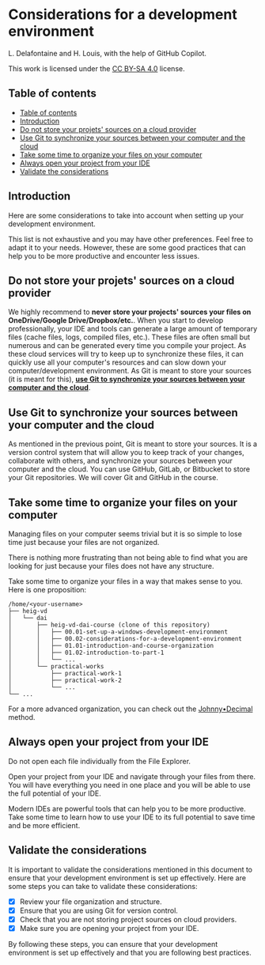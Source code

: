 # Considerations for a development environment

L. Delafontaine and H. Louis, with the help of GitHub Copilot.

This work is licensed under the [CC BY-SA 4.0][license] license.

## Table of contents

- [Table of contents](#table-of-contents)
- [Introduction](#introduction)
- [Do not store your projets' sources on a cloud provider](#do-not-store-your-projets-sources-on-a-cloud-provider)
- [Use Git to synchronize your sources between your computer and the cloud](#use-git-to-synchronize-your-sources-between-your-computer-and-the-cloud)
- [Take some time to organize your files on your computer](#take-some-time-to-organize-your-files-on-your-computer)
- [Always open your project from your IDE](#always-open-your-project-from-your-ide)
- [Validate the considerations](#validate-the-considerations)

## Introduction

Here are some considerations to take into account when setting up your
development environment.

This list is not exhaustive and you may have other preferences. Feel free to
adapt it to your needs. However, these are some good practices that can help you
to be more productive and encounter less issues.

## Do not store your projets' sources on a cloud provider

We highly recommend to **never store your projects' sources your files on
OneDrive/Google Drive/Dropbox/etc.**. When you start to develop professionally,
your IDE and tools can generate a large amount of temporary files (cache files,
logs, compiled files, etc.). These files are often small but numerous and can be
generated every time you compile your project. As these cloud services will try
to keep up to synchronize these files, it can quickly use all your computer's
resources and can slow down your computer/development environment. As Git is
meant to store your sources (it is meant for this),
**[use Git to synchronize your sources between your computer and the cloud](#use-git-to-synchronize-your-sources-between-your-computer-and-the-cloud)**.

## Use Git to synchronize your sources between your computer and the cloud

As mentioned in the previous point, Git is meant to store your sources. It is a
version control system that will allow you to keep track of your changes,
collaborate with others, and synchronize your sources between your computer and
the cloud. You can use GitHub, GitLab, or Bitbucket to store your Git
repositories. We will cover Git and GitHub in the course.

## Take some time to organize your files on your computer

Managing files on your computer seems trivial but it is so simple to lose time
just because your files are not organized.

There is nothing more frustrating than not being able to find what you are
looking for just because your files does not have any structure.

Take some time to organize your files in a way that makes sense to you. Here is
one proposition:

```text
/home/<your-username>
├── heig-vd
│   └── dai
│       ├── heig-vd-dai-course (clone of this repository)
│       │   ├── 00.01-set-up-a-windows-development-environment
│       │   ├── 00.02-considerations-for-a-development-environment
│       │   ├── 01.01-introduction-and-course-organization
│       │   ├── 01.02-introduction-to-part-1
│       │   └── ...
│       └── practical-works
│           ├── practical-work-1
│           ├── practical-work-2
│           └── ...
└── ...
```

For a more advanced organization, you can check out the
[Johnny•Decimal](https://johnnydecimal.com/) method.

## Always open your project from your IDE

Do not open each file individually from the File Explorer.

Open your project from your IDE and navigate through your files from there. You
will have everything you need in one place and you will be able to use the full
potential of your IDE.

Modern IDEs are powerful tools that can help you to be more productive. Take
some time to learn how to use your IDE to its full potential to save time and be
more efficient.

## Validate the considerations

It is important to validate the considerations mentioned in this document to
ensure that your development environment is set up effectively. Here are some
steps you can take to validate these considerations:

- [x] Review your file organization and structure.
- [x] Ensure that you are using Git for version control.
- [x] Check that you are not storing project sources on cloud providers.
- [x] Make sure you are opening your project from your IDE.

By following these steps, you can ensure that your development environment is
set up effectively and that you are following best practices.

[license]:
	https://github.com/heig-vd-dai-course/heig-vd-dai-course/blob/main/LICENSE.md
